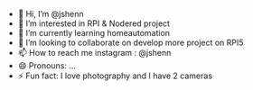- 👋 Hi, I’m @jshenn
- 👀 I’m interested in RPI & Nodered project
- 🌱 I’m currently learning homeautomation
- 💞️ I’m looking to collaborate on develop more project on RPI5
- 📫 How to reach me instagram : @jshenn
- 😄 Pronouns: ...
- ⚡ Fun fact: I love photography and I have 2 cameras

<!---
jshenn94/jshenn94 is a ✨ special ✨ repository because its `README.md` (this file) appears on your GitHub profile.
You can click the Preview link to take a look at your changes.
--->
